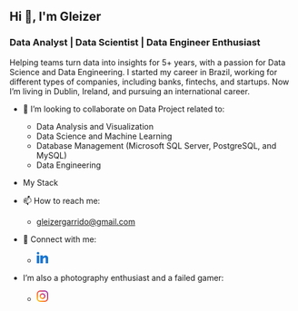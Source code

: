 ## Hi 👋, I'm Gleizer

### Data Analyst | Data Scientist | Data Engineer Enthusiast

Helping teams turn data into insights for 5+ years, with a passion for Data Science and Data Engineering. I started my career in Brazil, working for different types of companies, including banks, fintechs, and startups. Now I’m living in Dublin, Ireland, and pursuing an international career.

- 👯 I’m looking to collaborate on Data Project related to:

  - Data Analysis and Visualization
  - Data Science and Machine Learning
  - Database Management (Microsoft SQL Server, PostgreSQL, and MySQL)
  - Data Engineering

- My Stack

- 📫 How to reach me:
  - gleizergarrido@gmail.com

- 📱 Connect with me: 
  - [<img src="assets/linked-in-alt.svg" alt="My profile image" width="20"/>](https://www.linkedin.com/in/gleizergarrido/)

- I’m also a photography enthusiast and a failed gamer:
  - [<img src="assets/instagram.svg" alt="My profile image" width="20"/>](https://www.instagram.com/gleizerparo/)

<!--
**gleizergarrido/gleizergarrido** is a ✨ _special_ ✨ repository because its `README.md` (this file) appears on your GitHub profile.

Here are some ideas to get you started:

- 🔭 I’m currently working on ...
- 🌱 I’m currently learning ...
- 👯 I’m looking to collaborate on ...
- 🤔 I’m looking for help with ...
- 💬 Ask me about ...
- 📫 How to reach me: ...
- 😄 Pronouns: ...
- ⚡ Fun fact: ...
-->
